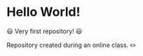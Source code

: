 # Hello World!
:smiley: Very first repository! :smiley:

Repository created during an online class. :pencil2: 

